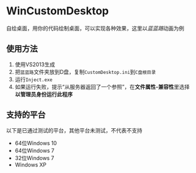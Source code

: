 WinCustomDesktop
=========

自绘桌面，用你的代码绘制桌面，可以实现各种效果，这里以*蓝蓝路*动画为例


使用方法
---------

1. 使用VS2013生成
2. 把`蓝蓝路`文件夹放到D盘，复制`CustomDesktop.ini`到`C盘根目录`
3. 运行`Inject.exe`
4. 如果运行失败，提示“从服务器返回了一个参照”，在**文件属性-兼容性**里选择**以管理员身份运行此程序**


支持的平台
---------

以下是已通过测试的平台，其他平台未测试，不代表不支持

* 64位Windows 10
* 64位Windows 7
* 32位Windows 7
* Windows XP
